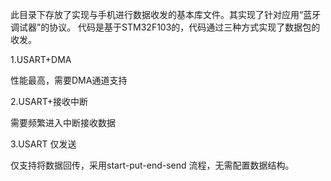 此目录下存放了实现与手机进行数据收发的基本库文件。其实现了针对应用“蓝牙调试器”的协议。
代码是基于STM32F103的，代码通过三种方式实现了数据包的收发。

1.USART+DMA

性能最高，需要DMA通道支持

2.USART+接收中断

需要频繁进入中断接收数据

3.USART 仅发送

仅支持将数据回传，采用start-put-end-send 流程，无需配置数据结构。

